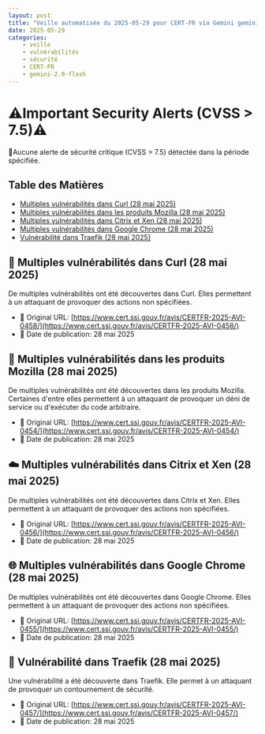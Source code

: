 ```yaml
---
layout: post
title: "Veille automatisée du 2025-05-29 pour CERT-FR via Gemini gemini-2.0-flash"
date: 2025-05-29
categories:
    - veille
    - vulnérabilités
    - sécurité
    - CERT-FR
    - gemini-2.0-flash
---
```

# ⚠️Important Security Alerts (CVSS > 7.5)⚠️
🚨Aucune alerte de sécurité critique (CVSS > 7.5) détectée dans la période spécifiée.

## Table des Matières

* [Multiples vulnérabilités dans Curl (28 mai 2025)](#multiples-vulnérabilités-dans-curl-28-mai-2025)
* [Multiples vulnérabilités dans les produits Mozilla (28 mai 2025)](#multiples-vulnérabilités-dans-les-produits-mozilla-28-mai-2025)
* [Multiples vulnérabilités dans Citrix et Xen (28 mai 2025)](#multiples-vulnérabilités-dans-citrix-et-xen-28-mai-2025)
* [Multiples vulnérabilités dans Google Chrome (28 mai 2025)](#multiples-vulnérabilités-dans-google-chrome-28-mai-2025)
* [Vulnérabilité dans Traefik (28 mai 2025)](#vulnérabilité-dans-traefik-28-mai-2025)

## 🚨 Multiples vulnérabilités dans Curl (28 mai 2025)
De multiples vulnérabilités ont été découvertes dans Curl. Elles permettent à un attaquant de provoquer des actions non spécifiées.
* 🔗 Original URL: [https://www.cert.ssi.gouv.fr/avis/CERTFR-2025-AVI-0458/](https://www.cert.ssi.gouv.fr/avis/CERTFR-2025-AVI-0458/)
* 📅 Date de publication: 28 mai 2025

## 🦊 Multiples vulnérabilités dans les produits Mozilla (28 mai 2025)
De multiples vulnérabilités ont été découvertes dans les produits Mozilla. Certaines d'entre elles permettent à un attaquant de provoquer un déni de service ou d'exécuter du code arbitraire.
* 🔗 Original URL: [https://www.cert.ssi.gouv.fr/avis/CERTFR-2025-AVI-0454/](https://www.cert.ssi.gouv.fr/avis/CERTFR-2025-AVI-0454/)
* 📅 Date de publication: 28 mai 2025

## ☁️ Multiples vulnérabilités dans Citrix et Xen (28 mai 2025)
De multiples vulnérabilités ont été découvertes dans Citrix et Xen. Elles permettent à un attaquant de provoquer des actions non spécifiées.
* 🔗 Original URL: [https://www.cert.ssi.gouv.fr/avis/CERTFR-2025-AVI-0456/](https://www.cert.ssi.gouv.fr/avis/CERTFR-2025-AVI-0456/)
* 📅 Date de publication: 28 mai 2025

## 🌐 Multiples vulnérabilités dans Google Chrome (28 mai 2025)
De multiples vulnérabilités ont été découvertes dans Google Chrome. Elles permettent à un attaquant de provoquer des actions non spécifiées.
* 🔗 Original URL: [https://www.cert.ssi.gouv.fr/avis/CERTFR-2025-AVI-0455/](https://www.cert.ssi.gouv.fr/avis/CERTFR-2025-AVI-0455/)
* 📅 Date de publication: 28 mai 2025

## 🚦 Vulnérabilité dans Traefik (28 mai 2025)
Une vulnérabilité a été découverte dans Traefik. Elle permet à un attaquant de provoquer un contournement de sécurité.
* 🔗 Original URL: [https://www.cert.ssi.gouv.fr/avis/CERTFR-2025-AVI-0457/](https://www.cert.ssi.gouv.fr/avis/CERTFR-2025-AVI-0457/)
* 📅 Date de publication: 28 mai 2025
